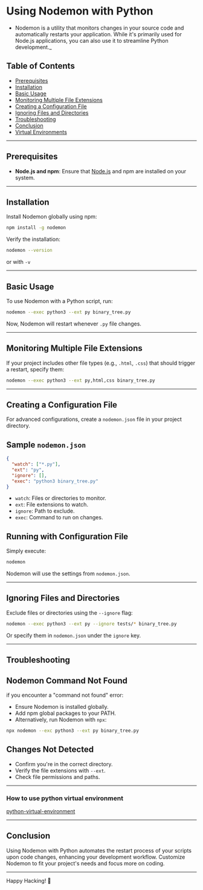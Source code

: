 # Using Nodemon with Python

- Nodemon is a utility that monitors changes in your source code and automatically restarts your application. While it's primarily used for Node.js applications, you can also use it to streamline Python development.\_

## Table of Contents

- [Prerequisites](#prerequisites)
- [Installation](#installation)
- [Basic Usage](#basic-usage)
- [Monitoring Multiple File Extensions](#monitoring-multiple-file-extensions)
- [Creating a Configuration File](#creating-a-configuration-file)
- [Ignoring Files and Directories](#ignoring-files-and-directories)
- [Troubleshooting](#troubleshooting)
- [Conclusion](#conclusion)
- [Virtual Environments](#how-to-use-python-virtual-environment)

---

## Prerequisites

- **Node.js and npm**: Ensure that [Node.js](https://nodejs.org/) and npm are installed on your system.

---

## Installation

Install Nodemon globally using npm:

```sh
npm install -g nodemon

```

Verify the installation:

```sh
nodemon --version
```

or with `-v`

---

## Basic Usage

To use Nodemon with a Python script, run:

```sh
nodemon --exec python3 --ext py binary_tree.py
```

Now, Nodemon will restart whenever `.py` file changes.

---

## Monitoring Multiple File Extensions

If your project includes other file types (e.g., `.html`, `.css`) that should trigger a restart, specify them:

```sh
nodemon --exec python3 --ext py,html,css binary_tree.py
```

---

## Creating a Configuration File

For advanced configurations, create a `nodemon.json` file in your project directory.

## Sample `nodemon.json`

```json
{
  "watch": ["*.py"],
  "ext": "py",
  "ignore": [],
  "exec": "python3 binary_tree.py"
}
```

- `watch`: Files or directories to monitor.
- `ext`: File extensions to watch.
- `ignore`: Path to exclude.
- `exec`: Command to run on changes.

## Running with Configuration File

Simply execute:

```sh
nodemon
```

Nodemon will use the settings from `nodemon.json`.

---

## Ignoring Files and Directories

Exclude files or directories using the `--ignore` flag:

```sh
nodemon --exec python3 --ext py --ignore tests/* binary_tree.py
```

Or specify them in `nodemon.json` under the `ignore` key.

---

## Troubleshooting

## Nodemon Command Not Found

if you encounter a "command not found" error:

- Ensure Nodemon is installed globally.
- Add npm global packages to your PATH.
- Alternatively, run Nodemon with `npx`:

```sh
npx nodemon --exc python3 --ext py binary_tree.py
```

## Changes Not Detected

- Confirm you're in the correct directory.
- Verify the file extensions with `--ext`.
- Check file permissions and paths.

---

### How to use python virtual environment

[python-virtual-environment](venv.md)

---

## Conclusion

Using Nodemon with Python automates the restart process of your scripts upon code changes, enhancing your development workflow.
Customize Nodemon to fit your project's needs and focus more on coding.

---

Happy Hacking! 🎉
